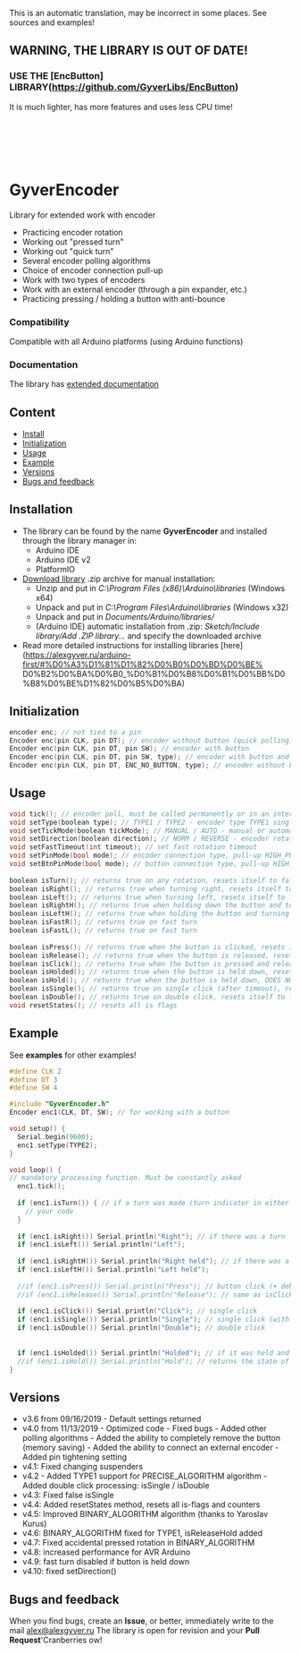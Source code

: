 This is an automatic translation, may be incorrect in some places. See sources and examples!

## WARNING, THE LIBRARY IS OUT OF DATE!
### USE THE [EncButton] LIBRARY(https://github.com/GyverLibs/EncButton)
It is much lighter, has more features and uses less CPU time!

```






```

# GyverEncoder
Library for extended work with encoder
- Practicing encoder rotation
- Working out "pressed turn"
- Working out "quick turn"
- Several encoder polling algorithms
- Choice of encoder connection pull-up
- Work with two types of encoders
- Work with an external encoder (through a pin expander, etc.)
- Practicing pressing / holding a button with anti-bounce

### Compatibility
Compatible with all Arduino platforms (using Arduino functions)

### Documentation
The library has [extended documentation](https://alexgyver.ru/encoder/)

## Content
- [Install](#install)
- [Initialization](#init)
- [Usage](#usage)
- [Example](#example)
- [Versions](#versions)
- [Bugs and feedback](#feedback)

<a id="install"></a>
## Installation
- The library can be found by the name **GyverEncoder** and installed through the library manager in:
    - Arduino IDE
    - Arduino IDE v2
    - PlatformIO
- [Download library](https://github.com/GyverLibs/GyverEncoder/archive/refs/heads/main.zip) .zip archive for manual installation:
    - Unzip and put in *C:\Program Files (x86)\Arduino\libraries* (Windows x64)
    - Unpack and put in *C:\Program Files\Arduino\libraries* (Windows x32)
    - Unpack and put in *Documents/Arduino/libraries/*
    - (Arduino IDE) automatic installation from .zip: *Sketch/Include library/Add .ZIP library…* and specify the downloaded archive
- Read more detailed instructions for installing libraries [here] (https://alexgyver.ru/arduino-first/#%D0%A3%D1%81%D1%82%D0%B0%D0%BD%D0%BE% D0%B2%D0%BA%D0%B0_%D0%B1%D0%B8%D0%B1%D0%BB%D0%B8%D0%BE%D1%82%D0%B5%D0%BA)

<a id="init"></a>
## Initialization
```cpp
encoder enc; // not tied to a pin
Encoder enc(pin CLK, pin DT); // encoder without button (quick polling)
Encoder enc(pin CLK, pin DT, pin SW); // encoder with button
Encoder enc(pin CLK, pin DT, pin SW, type); // encoder with button and type indication
Encoder enc(pin CLK, pin DT, ENC_NO_BUTTON, type); // encoder without button and with type indication
```

<a id="usage"></a>
## Usage
```cpp
void tick(); // encoder poll, must be called permanently or in an interrupt
void setType(boolean type); // TYPE1 / TYPE2 - encoder type TYPE1 single step, TYPE2 two step. If your encoder is acting strange, change the type
void setTickMode(boolean tickMode); // MANUAL / AUTO - manual or automatic polling of the encoder with the tick() function. (default manual)
void setDirection(boolean direction); // NORM / REVERSE - encoder rotation direction
void setFastTimeout(int timeout); // set fast rotation timeout
void setPinMode(bool mode); // encoder connection type, pull-up HIGH_PULL (internal) or LOW_PULL (external to GND)
void setBtnPinMode(bool mode); // button connection type, pull-up HIGH_PULL (internal) or LOW_PULL (external to GND)
 
boolean isTurn(); // returns true on any rotation, resets itself to false
boolean isRight(); // returns true when turning right, resets itself tocranberry false
boolean isLeft(); // returns true when turning left, resets itself to false
boolean isRightH(); // returns true when holding down the button and turning right, resets itself to false
boolean isLeftH(); // returns true when holding the button and turning left, resets itself to false
boolean isFastR(); // returns true on fast turn
boolean isFastL(); // returns true on fast turn
 
boolean isPress(); // returns true when the button is clicked, resets itself to false
boolean isRelease(); // returns true when the button is released, resets itself to false
boolean isClick(); // returns true when the button is pressed and released, resets itself to false
boolean isHolded(); // returns true when the button is held down, resets itself to false
boolean isHold(); // returns true when the button is held down, DOES NOT CLEAR
boolean isSingle(); // returns true on single click (after timeout), resets itself to false
boolean isDouble(); // returns true on double click, resets itself to false
void resetStates(); // resets all is flags
```

<a id="example"></a>
## Example
See **examples** for other examples!
```cpp
#define CLK 2
#define DT 3
#define SW 4

#include "GyverEncoder.h"
Encoder enc1(CLK, DT, SW); // for working with a button

void setup() {
  Serial.begin(9600);
  enc1.setType(TYPE2);
}

void loop() {
// mandatory processing function. Must be constantly asked
  enc1.tick();
  
  if (enc1.isTurn()) { // if a turn was made (turn indicator in either direction)
    // your code
  }
  
  if (enc1.isRight()) Serial.println("Right"); // if there was a turn
  if (enc1.isLeft()) Serial.println("Left");
  
  if (enc1.isRightH()) Serial.println("Right held"); // if there was a hold + turn
  if (enc1.isLeftH()) Serial.println("Left held");
  
  //if (enc1.isPress()) Serial.println("Press"); // button click (+ debounce)
  //if (enc1.isRelease()) Serial.println("Release"); // same as isClick
  
  if (enc1.isClick()) Serial.println("Click"); // single click
  if (enc1.isSingle()) Serial.println("Single"); // single click (with timeout for double click)
  if (enc1.isDouble()) Serial.println("Double"); // double click
  
  
  if (enc1.isHolded()) Serial.println("Holded"); // if it was held and the enc didn't rotate
  //if (enc1.isHold()) Serial.println("Hold"); // returns the state of the button
}
```

<a id="versions"></a>
## Versions
- v3.6 from 09/16/2019 - Default settings returned
- v4.0 from 11/13/2019
        - Optimized code
        - Fixed bugs
        - Added other polling algorithms
        - Added the ability to completely remove the button (memory saving)
        - Added the ability to connect an external encoder
        - Added pin tightening setting
- v4.1: Fixed changing suspenders
- v4.2
        - Added TYPE1 support for PRECISE_ALGORITHM algorithm
        - Added double click processing: isSingle / isDouble
- v4.3: Fixed false isSingle
- v4.4: Added resetStates method, resets all is-flags and counters
- v4.5: Improved BINARY_ALGORITHM algorithm (thanks to Yaroslav Kurus)
- v4.6: BINARY_ALGORITHM fixed for TYPE1, isReleaseHold added
- v4.7: Fixed accidental pressed rotation in BINARY_ALGORITHM
- v4.8: increased performance for AVR Arduino
- v4.9: fast turn disabled if button is held down
- v4.10: fixed setDirection()

<a id="feedback"></a>
## Bugs and feedback
When you find bugs, create an **Issue**, or better, immediately write to the mail [alex@alexgyver.ru](mailto:alex@alexgyver.ru)
The library is open for revision and your **Pull Request**'Cranberries ow!